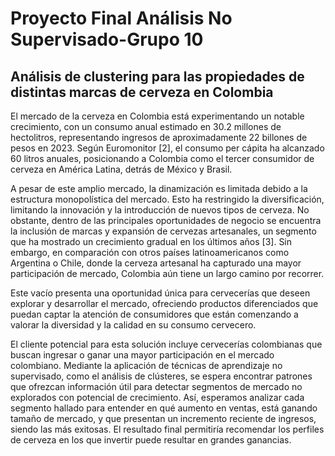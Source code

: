 # Proyecto Final Análisis No Supervisado-Grupo 10
## Análisis de clustering para las propiedades de distintas marcas de cerveza en Colombia
El mercado de la cerveza en Colombia está experimentando un notable crecimiento, con un consumo anual estimado en 30.2 millones de hectolitros, representando ingresos de aproximadamente 22 billones de pesos en 2023. Según Euromonitor [2], el consumo per cápita ha alcanzado 60 litros anuales, posicionando a Colombia como el tercer consumidor de cerveza en América Latina, detrás de México y Brasil. 

A pesar de este amplio mercado, la dinamización es limitada debido a la estructura monopolística del mercado. Esto ha restringido la diversificación, limitando la innovación y la introducción de nuevos tipos de cerveza. No obstante, dentro de las principales oportunidades de negocio se encuentra la inclusión de marcas y expansión de cervezas artesanales, un segmento que ha mostrado un crecimiento gradual en los últimos años [3]. Sin embargo, en comparación con otros países latinoamericanos como Argentina o Chile, donde la cerveza artesanal ha capturado una mayor participación de mercado, Colombia aún tiene un largo camino por recorrer. 

Este vacío presenta una oportunidad única para cervecerías que deseen explorar y desarrollar el mercado, ofreciendo productos diferenciados que puedan captar la atención de consumidores que están comenzando a valorar la diversidad y la calidad en su consumo cervecero. 

El cliente potencial para esta solución incluye cervecerías colombianas que buscan ingresar o ganar una mayor participación en el mercado colombiano. Mediante la aplicación de técnicas de aprendizaje no supervisado, como el análisis de clústeres, se espera encontrar patrones que ofrezcan información útil para detectar segmentos de mercado no explorados con potencial de crecimiento. Así, esperamos analizar cada segmento hallado para entender en qué aumento en ventas, está ganando tamaño de mercado, y que presentan un incremento reciente de ingresos, siendo las más exitosas. El resultado final permitiría recomendar los perfiles de cerveza en los que invertir puede resultar en grandes ganancias. 
